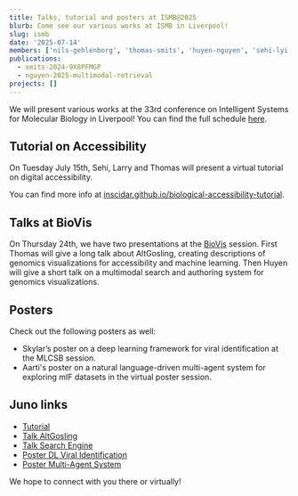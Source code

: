 ```yaml
---
title: Talks, tutorial and posters at ISMB@2025
blurb: Come see our various works at ISMB in Liverpool!
slug: ismb
date: '2025-07-14'
members: ['nils-gehlenborg', 'thomas-smits', 'huyen-nguyen', 'sehi-lyi', 'lawrence-weru', 'aarti-darji', 'eric-moerth', 'skylar-walters', 'andrew-mar',  'david-kouril', 'morgan-turner']
publications:
  - smits-2024-9X8PFMGP
  - nguyen-2025-multimodal-retrieval
projects: []
---
```

We will present various works at the 33rd conference on Intelligent Systems for Molecular Biology in Liverpool! You can find the full schedule [here](https://iscb.junolive.co/ISMB/ScientificProgramme/Schedule).

## Tutorial on Accessibility
On Tuesday July 15th, Sehi, Larry and Thomas will present a virtual tutorial on digital accessibility. 

You can find more info at [inscidar.github.io/biological-accessibility-tutorial](https://inscidar.github.io/biological-accessibility-tutorial).


## Talks at BioVis
On Thursday 24th, we have two presentations at the [BioVis](http://biovis.net/2025/program_ismb/) session. First Thomas will give a long talk about AltGosling, creating descriptions of genomics visualizations for accessibility and machine learning. Then Huyen will give a short talk on a multimodal search and authoring system for genomics visualizations.


## Posters
Check out the following posters as well:
- Skylar’s poster on a deep learning framework for viral identification at the MLCSB session.
- Aarti's poster on a natural language-driven multi-agent system for exploring mIF datasets in the virtual poster session.


## Juno links
- [Tutorial](https://iscb.junolive.co/ISMB/live/breakouts/ismbeccb2025_2785)
- [Talk AltGosling](https://iscb.junolive.co/ISMB/live/mainstage/ISMBECCB2025_1999)
- [Talk Search Engine](https://iscb.junolive.co/ISMB/live/mainstage/ismbeccb2025_1877)
- [Poster DL Viral Identification](https://www.iscb.org/cms_addon/conferences/ismbeccb2025/posters.php?track=MLCSB&session=A#search)
- [Poster Multi-Agent System](https://www.iscb.org/cms_addon/conferences/ismbeccb2025/posters.php?track=BioVis&session=E#search)


We hope to connect with you there or virtually!